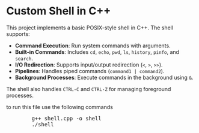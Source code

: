# Custom Shell in C++

This project implements a basic POSIX-style shell in C++. The shell supports:

- **Command Execution**: Run system commands with arguments.
- **Built-in Commands**: Includes `cd`, `echo`, `pwd`, `ls`, `history`, `pinfo`, and `search`.
- **I/O Redirection**: Supports input/output redirection (`<`, `>`, `>>`).
- **Pipelines**: Handles piped commands (`command1 | command2`).
- **Background Processes**: Execute commands in the background using `&`.

The shell also handles `CTRL-C` and `CTRL-Z` for managing foreground processes.

to run this file use the following commands
<pre>
        g++ shell.cpp -o shell
        ./shell
</pre>
